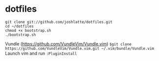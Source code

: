 dotfiles
========
```
git clone git://github.com/joshlatte/dotfiles.git
cd ~/dotfiles
chmod +x bootstrap.sh
./bootstrap.sh
```

Vundle (https://github.com/VundleVim/Vundle.vim)
`$git clone https://github.com/VundleVim/Vundle.vim.git ~/.vim/bundle/Vundle.vim`
Launch vim and run `:PluginInstall`
